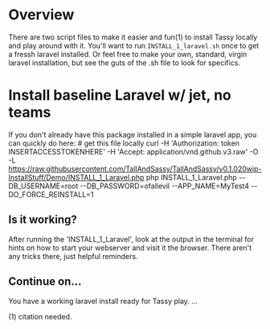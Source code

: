 # Overview 
There are two script files to make it easier and fun(1) to install Tassy locally 
and play around with it. You'll want to run `INSTALL_1_laravel.sh` once to get a fressh 
laravel installed. Or feel free to make your own, standard, virgin laravel installation, but see
the guts of the .sh file to look for specifics.

# Install baseline Laravel w/ jet, no teams 
If you don't already have this package installed in a simple laravel app, you can quickly do here:
    # get this file locally
    curl -H 'Authorization: token INSERTACCESSTOKENHERE' -H 'Accept: application/vnd.github.v3.raw' -O -L  https://raw.githubusercontent.com/TallAndSassy/TallAndSassy/v0.1.020wip-InstallStuff/Demo/INSTALL_1_Laravel.php
    php INSTALL_1_Laravel.php --DB_USERNAME=root --DB_PASSWORD=ofallevil --APP_NAME=MyTest4 --DO_FORCE_REINSTALL=1



## Is it working?
    
After running the 'INSTALL_1_Laravel', look at the output in the terminal for hints
on how to start your webserver and visit it the browser.  There aren't any tricks there, just
helpful reminders.

## Continue on...
You have a working laravel install ready for Tassy play.  ...

(1) citation needed.
